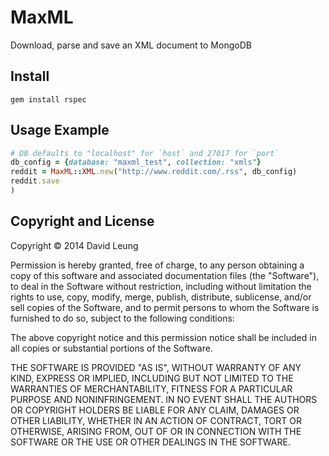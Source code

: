 # MaxML

Download, parse and save an XML document to MongoDB

## Install

    gem install rspec


## Usage Example

```ruby
# DB defaults to "localhost" for `host` and 27017 for `port`
db_config = {database: "maxml_test", collection: "xmls"}
reddit = MaxML::XML.new("http://www.reddit.com/.rss", db_config)
reddit.save
)
```
## Copyright and License

Copyright © 2014 David Leung

Permission is hereby granted, free of charge, to any person obtaining a copy
of this software and associated documentation files (the "Software"), to deal
in the Software without restriction, including without limitation the rights
to use, copy, modify, merge, publish, distribute, sublicense, and/or sell
copies of the Software, and to permit persons to whom the Software is
furnished to do so, subject to the following conditions:

The above copyright notice and this permission notice shall be included in all
copies or substantial portions of the Software.

THE SOFTWARE IS PROVIDED "AS IS", WITHOUT WARRANTY OF ANY KIND, EXPRESS OR
IMPLIED, INCLUDING BUT NOT LIMITED TO THE WARRANTIES OF MERCHANTABILITY,
FITNESS FOR A PARTICULAR PURPOSE AND NONINFRINGEMENT. IN NO EVENT SHALL THE
AUTHORS OR COPYRIGHT HOLDERS BE LIABLE FOR ANY CLAIM, DAMAGES OR OTHER
LIABILITY, WHETHER IN AN ACTION OF CONTRACT, TORT OR OTHERWISE, ARISING FROM,
OUT OF OR IN CONNECTION WITH THE SOFTWARE OR THE USE OR OTHER DEALINGS IN THE
SOFTWARE.
